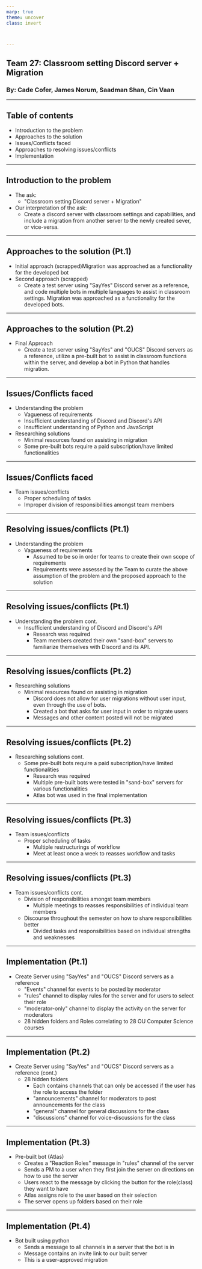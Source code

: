 ```yaml
---
marp: true
theme: uncover
class: invert



---
```


## Team 27: Classroom setting Discord server + Migration
### By: Cade Cofer, James Norum, Saadman Shan, Cin Vaan
---
## Table of contents
- Introduction to the problem
- Approaches to the solution
- Issues/Conflicts faced
- Approaches to resolving issues/conflicts
- Implementation
---
## Introduction to the problem
- The ask:
    - "Classroom setting Discord server + Migration"
- Our interpretation of the ask: 
    - Create a discord server with classroom settings and capabilities, and include a migration from another server to the newly created sever, or vice-versa.
---
## Approaches to the solution (Pt.1)
- Initial approach (scrapped)Migration was approached as a functionality for the developed bot
- Second approach (scrapped)
    - Create a test server using "SayYes" Discord server as a reference, and code multiple bots in multiple languages to assist in classroom settings. Migration was approached as a functionality for the developed bots.
---
## Approaches to the solution (Pt.2)
- Final Approach
    - Create a test server using "SayYes" and "OUCS" Discord servers as a reference, utilize a pre-built bot to assist in classroom functions within the server, and develop a bot in Python that handles migration.
---
## Issues/Conflicts faced
- Understanding the problem
    - Vagueness of requirements
    - Insufficient understanding of Discord and Discord's API
    - Insufficient understanding of Python and JavaScript
- Researching solutions
    - Minimal resources found on assisting in migration
    - Some pre-built bots require a paid subscription/have limited functionalities
---
## Issues/Conflicts faced
- Team issues/conflicts
    - Proper scheduling of tasks
    - Improper division of responsibilities amongst team members
---
## Resolving issues/conflicts (Pt.1)
- Understanding the problem
    - Vagueness of requirements
        - Assumed to be so in order for teams to create their own scope of requirements
        - Requirements were assessed by the Team to curate the above assumption of the problem and the proposed approach to the solution
---
## Resolving issues/conflicts (Pt.1)
- Understanding the problem cont.
    - Insufficient understanding of Discord and Discord's API
        - Research was required
        - Team members created their own "sand-box" servers to familiarize themselves with Discord and  its API.
---
## Resolving issues/conflicts (Pt.2)
- Researching solutions
    - Minimal resources found on assisting in migration
        - Discord does not allow for user migrations without user input, even through the use of bots.
        - Created a bot that asks for user input in order to migrate users
        - Messages and other content posted will not be migrated
---
## Resolving issues/conflicts (Pt.2)
- Researching solutions cont.
    - Some pre-built bots require a paid subscription/have limited functionalities
        - Research was required
        - Multiple pre-built bots were tested in "sand-box" servers for various functionalities
        - Atlas bot was used in the final implementation
---
## Resolving issues/conflicts (Pt.3)
- Team issues/conflicts
    - Proper scheduling of tasks
        - Multiple restructurings of workflow
        - Meet at least once a week to reasses workflow and tasks
---
## Resolving issues/conflicts (Pt.3)
- Team issues/conflicts cont.
    - Division of responsibilities amongst team members
        - Multiple meetings to reasses responsibilities of individual team members
    - Discourse throughout the semester on how to share responsibilities better
        - Divided tasks and responsibilities based on individual strengths and weaknesses
---
## Implementation (Pt.1)
- Create Server using "SayYes" and "OUCS" Discord servers as a reference
    - "Events" channel for events to be posted by moderator
    - "rules" channel to display rules for the server and for users to select their role
    - "moderator-only" channel to display the activity on the server for moderators
    - 28 hidden folders and Roles correlating to 28 OU Computer Science courses
---
## Implementation (Pt.2)
- Create Server using "SayYes" and "OUCS" Discord servers as a reference (cont.)
    - 28 hidden folders
        - Each contains channels that can only be accessed if the user has the role to access the folder
        - "announcements" channel for moderators to post announcements for the class
        - "general" channel for general discussions for the class
        - "discussions" channel for voice-discussions for the class
---
## Implementation (Pt.3)
- Pre-built bot (Atlas)
    - Creates a "Reaction Roles" message in "rules" channel of the server
     - Sends a PM to a user when they first join the server on directions on how to use the server
    - Users react to the message by clicking the button for the role(class) they want to have
    - Atlas assigns role to the user based on their selection
    - The server opens up folders based on their role
---
## Implementation (Pt.4)
- Bot built using python
    - Sends a message to all channels in a server that the bot is in
    - Message contains an invite link to our built server
    - This is a user-approved migration


